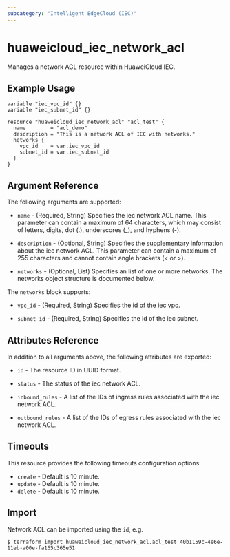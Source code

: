 ```yaml
---
subcategory: "Intelligent EdgeCloud (IEC)"
---
```


# huaweicloud_iec_network_acl

Manages a network ACL resource within HuaweiCloud IEC.

## Example Usage

```hcl
variable "iec_vpc_id" {}
variable "iec_subnet_id" {}

resource "huaweicloud_iec_network_acl" "acl_test" {
  name        = "acl_demo"
  description = "This is a network ACL of IEC with networks."
  networks {
    vpc_id    = var.iec_vpc_id
    subnet_id = var.iec_subnet_id
  }
}
```

## Argument Reference

The following arguments are supported:

* `name` - (Required, String) Specifies the iec network ACL name. This 
    parameter can contain a maximum of 64 characters, which may consist of 
    letters, digits, dot (.), underscores (_), and hyphens (-).

* `description` - (Optional, String) Specifies the supplementary information 
    about the iec network ACL. This parameter can contain a maximum of 255 
    characters and cannot contain angle brackets (< or >).

* `networks` - (Optional, List) Specifies an list of one or more networks. 
    The networks object structure is documented below.
    
The `networks` block supports:

* `vpc_id` - (Required, String) Specifies the id of the iec vpc.

* `subnet_id` - (Required, String) Specifies the id of the iec subnet.

## Attributes Reference

In addition to all arguments above, the following attributes are exported:

* `id` - The resource ID in UUID format.

* `status` - The status of the iec network ACL. 

* `inbound_rules` - A list of the IDs of ingress rules associated with the 
    iec network ACL.

* `outbound_rules` - A list of the IDs of egress rules associated with the 
    iec network ACL.

## Timeouts

This resource provides the following timeouts configuration options:

* `create` - Default is 10 minute.
* `update` - Default is 10 minute.
* `delete` - Default is 10 minute.

## Import

Network ACL can be imported using the `id`, e.g.

```
$ terraform import huaweicloud_iec_network_acl.acl_test 40b1159c-4e6e-11eb-a00e-fa165c365e51
```
